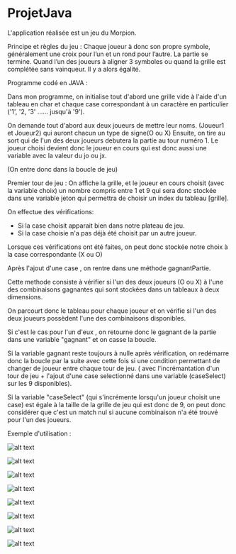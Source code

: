 # ProjetJava

L'application réalisée est un jeu du Morpion.

Principe et règles du jeu : 
Chaque joueur à donc son propre symbole, généralement une croix pour l’un et un rond pour l’autre. La partie se termine.
 Quand l’un des joueurs à aligner 3 symboles ou quand la grille est complétée sans vainqueur. Il y a alors égalité.


Programme codé en JAVA : 

Dans mon programme, on initialise tout d'abord une grille vide à l'aide d'un tableau en char et chaque case correspondant à
un caractère en particulier ('1', '2, '3' ...... jusqu'à '9'). 


On demande tout d'abord aux deux joueurs de mettre leur noms. (Joueur1 et Joueur2) qui auront chacun un type de signe(O ou X)
Ensuite, on tire au sort qui de l'un des deux joueurs debutera la partie au tour numéro 1.
 Le joueur choisi devient donc le joueur en cours qui est donc aussi une variable avec la valeur du jo ou jx.

(On entre donc dans la boucle de jeu)

Premier tour de jeu : 
On affiche la grille, et le joueur en cours choisit (avec la variable choix) un nombre compris entre 1 et 9 qui sera donc stockée dans une variable jeton qui permettra de choisir un index du tableau [grille].

On effectue des vérifications:

- Si la case choisit apparait bien dans notre plateau de jeu.
- Si la case choisie n'a pas déjà été choisit par un autre joueur.

Lorsque ces vérifications ont été faites, on peut donc stockée notre choix à la case correspondante (X ou O)


Après l'ajout d'une case , on rentre dans une méthode gagnantPartie.

Cette methode consiste à vérifier si l'un des deux joueurs (O ou X) 
à l'une des combinaisons gagnantes qui sont stockées dans un tableaux à deux dimensions.

On parcourt donc le tableau pour chaque joueur et 
on vérifie si l'un des deux joueurs possèdent l'une des combinaisons disponibles.

Si c'est le cas pour l'un d'eux , on retourne donc le gagnant de la partie dans une variable "gagnant" et on casse la boucle.



Si la variable gagnant reste toujours à nulle après vérification, on redémarre 
donc la boucle par la suite avec cette fois si 
une condition permettant de changer de joueur entre chaque tour de jeu.
( avec l'incrémantation d'un tour de jeu + l'ajout 
d'une case selectionné dans une variable (caseSelect) sur les 9 disponibles). 

Si la variable "caseSelect" (qui s'incrémente lorsqu'un joueur choisit une case) 
est égale à la taille de la grille de jeu qui est donc de 9, 
on peut donc considérer que c'est un match nul si aucune combinaison n'a été trouvé pour l'un des joueurs.

Exemple d'utilisation : 


![alt text](https://github.com/zylfu/ProjetJava/blob/edf700f83c60b543c6c8d10ec9c4cb5a24b4556e/images/Image1.png "Exemple utilisation")


![alt text](https://github.com/zylfu/ProjetJava/blob/edf700f83c60b543c6c8d10ec9c4cb5a24b4556e/images/Image1.png "Exemple utilisation")


![alt text](https://github.com/zylfu/ProjetJava/blob/edf700f83c60b543c6c8d10ec9c4cb5a24b4556e/images/Image1.png "Exemple utilisation")


![alt text](https://github.com/zylfu/ProjetJava/blob/edf700f83c60b543c6c8d10ec9c4cb5a24b4556e/images/Image1.png "Exemple utilisation")


![alt text](https://github.com/zylfu/ProjetJava/blob/edf700f83c60b543c6c8d10ec9c4cb5a24b4556e/images/Image1.png "Exemple utilisation")


![alt text](https://github.com/zylfu/ProjetJava/blob/edf700f83c60b543c6c8d10ec9c4cb5a24b4556e/images/Image1.png "Exemple utilisation")


![alt text](https://github.com/zylfu/ProjetJava/blob/edf700f83c60b543c6c8d10ec9c4cb5a24b4556e/images/Image1.png "Exemple utilisation")


![alt text](https://github.com/zylfu/ProjetJava/blob/edf700f83c60b543c6c8d10ec9c4cb5a24b4556e/images/Image1.png "Exemple utilisation")
